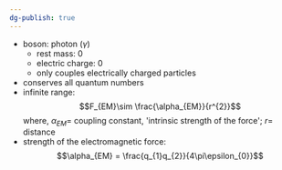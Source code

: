 ```yaml
---
dg-publish: true
---
```


- boson: photon ($\gamma$)
	- rest mass: $0$
	- electric charge: $0$
	- only couples electrically charged particles
- conserves all quantum numbers
- infinite range: 
$$F_{EM}\sim \frac{\alpha_{EM}}{r^{2}}$$
	where, $\alpha_{EM}=$ coupling constant, 'intrinsic strength of the force'; $r=$ distance
- strength of the electromagnetic force: 
$$\alpha_{EM} = \frac{q_{1}q_{2}}{4\pi\epsilon_{0}}$$
